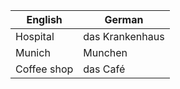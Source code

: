 | English | German |
|---------|--------|
| Hospital | das Krankenhaus |
| Munich | Munchen |
| Coffee shop | das Café |
